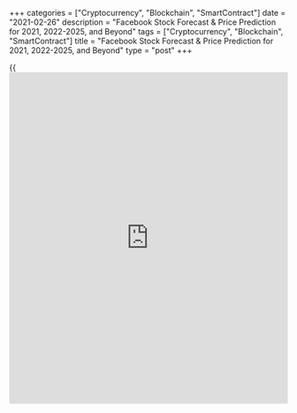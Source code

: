 +++
categories = ["Cryptocurrency", "Blockchain", "SmartContract"]
date = "2021-02-26"
description = "Facebook Stock Forecast & Price Prediction for 2021, 2022-2025, and Beyond"
tags = ["Cryptocurrency", "Blockchain", "SmartContract"]
title = "Facebook Stock Forecast & Price Prediction for 2021, 2022-2025, and Beyond"
type = "post"
+++

{{<iframe id="large-banner" src="https://www.bounty.group/#slide=23.0" width="100%" height="600" scrolling="no" style="border: 0px solid rgb(216, 221, 230); border-radius: 3px;">}}

2021-02-26

2021-02-26

Facebook Stock Forecast and Price Prediction: 2021 and BeyondJana Kane

Few people are unfamiliar with the social media platform Facebook by
now. Facebook has almost half of the world's user population active
every month, making it one of the globe’s most influential mediums. The
existence of this social media platform has certainly not been without
controversies, but the [Facebook share value][1] seems to continue to
grow despite these incidents; in 2020, it still enjoyed significant
growth, partly thanks to the coronavirus crisis.

The article covers the following subjects:

Are you interested in buying [Facebook shares][1]? Is it a good
investment? This article takes a closer look at the Facebook equities,
the [historical](https://www.fintechee.com/services/historical-data-for-forex/) figures, exciting [news](https://www.letsplayfx.com/blog/forex-news-website/) about the company, expert
opinions, and what we can expect from the FB stock forecast in 2021 and
beyond!

## A Little Facebook History

Facebook Inc. was founded on February 4, 2004, by Mark Zuckerberg,
Dustin Moskovitz, Eduardo Saverin, Andrew McCollum, and Chris Hughes.
Since its inception, Facebook has become one of the most influential
players on the internet. Facebook.com is the [3rd largest [website](https://www.playgroundfx.com/blog/website-for-forex-trading/)][2] in
the world, according to [website](https://www.playgroundfx.com/blog/website-for-forex-trading/) comparator Alexa. Only Google and
YouTube are considered slightly more important.

The headquarters of Facebook Inc. is located in Palo Alto, California.
Mark Zuckerberg and more than 25,000 of his employees coordinate all
activities that Facebook Inc. currently holds. And there are plenty of
activities because Facebook now also owns Instagram, WhatsApp, and
Oculus VR.

Facebook's 2018 Q1 results were published on March 17, 2018. Founder and
CEO Mark Zuckerberg commented on the numbers, "We've had a great start
to the year." Sales in the 1st quarter of 2018 were $12.4 billion. A
year earlier, sales in the first quarter were still $9.5 billion.
Another striking aspect of the publication was the increase in the
number of active monthly users. This number increased by 15% to 2.13
billion. The number of [daily](https://www.fintecher.org/2020/03/03/forex-trading-daily-strategy/) users rose 16% to 1.40 billion. Big numbers
if you think about it! The current world population is [around 7.8
billion][3].

The table below shows Facebook's revenue, net profit, price/earnings
ratio, and earnings per share. In 2017, Facebook managed to achieve
sales of approximately $ 40 billion. Revenue has grown considerably
every year, and this has also had a very positive impact on this social
media giant's net profit. If the net profit is compared to the turnover,
we can expect Facebook to run high margins. As a shareholder, you can,
in any case, be sure of a good return.



|

2015

|

2016

|

2017

|

2018

|

2019

|

2020  
  
---|---|---|---|---|---|---  
  
Revenue

|

17.928 bn

|

27.638 bn

|

40.653 bn

|

55.242 bn

|

70.140 bn

|

86.565 bn  
  
Net Profit

|

3.669 bn

|

10.188 bn

|

15.920 bn

|

21.514 bn

|

26.384bn

|

32.496 bn  
  
Price/earnings ratio

|

81.1

|

33

|

32.7

|

25.4

|

20.9

|

17.2  
  
Earnings per share ($)

|

1.29

|

3.49

|

5.39

|

7.24

|

8.81

|

10.7  
  
The price has risen sharply since November 2012. In the years 2013,
2014, 2015, 2016, and 2017, the share's closing price was higher than
the starting price. A great achievement! In November 2012, it was still
possible to purchase Facebook shares for about $20. The price is now
many times higher! On May 18, 2012, Facebook went public. Analysts were
initially very pessimistic about the company's ability to generate
profits. The dot-com bubble was still fresh in our minds, and analysts
also seemed to be right. In the first months after the IPO, the [FB
share price][1] fell below the launch price. Over time, it slowly became
apparent that Facebook could achieve good turnover and profit figures.

The volatility is large enough to take full advantage of these shares as
a day trader. There are, therefore, good opportunities to make a lot of
money with Facebook shares in the short term. The FB forecast is
positive. In the long-run, it is certainly interesting to look at these
stocks. Mark Zuckerberg still has many plans.

## Facebook Stock Price Today



Facebook was also affected by the coronaVIRUS crisis and experienced a
sharp drop in share value due to the 2020 stock market crash. The crash,
which is also referred to as the Coronavirus Crash and the Coronavirus
Correction, was a major and sudden global stock market crash that began
on February 20, 2020, and ended on April 7. Meanwhile, the Facebook
share price has still managed only to recover.

While the Facebook share [was worth only $146.01][4] at its lowest point
on March 16, 2020, later that year, there was a record high in Facebook
share [value of $303.91][4] on August 26, 2020. On Nasdaq, a Facebook
Inc. Stock is traded at a current price of $257.30.

Despite the many controversies over the years and loss of trust due to
privacy scandals, the Facebook share forecast seems to be getting
stronger. However, the price seems to be falling again, partly thanks to
the upcoming lawsuit.

This lawsuit's outcome may play a large part in [Facebook's stock][1]
value for the foreseeable future. Therefore, it is best to keep a close
eye on the [news](https://www.letsplayfx.com/blog/forex-news-website/) about this lawsuit and the surrounding developments as
an interested [investor](https://www.fintechee.com/tutorial-for-forex-trading/investor-mode/).

## Facebook Stock Price Predictions: What do Experts Think?

All in all, it shouldn't be surprising that Facebook equities are doing
very well at the moment. Social media is an essential outlet for many
people during the lockdown, and Facebook, Instagram, and WhatsApp offer
an opportunity to connect with friends and family.

As a result, the Facebook stock value has risen exponentially, and the
price is comfortable, despite the market crash last year. However, the
price seems to be slowing down slightly following the significant
lawsuit that the FTC is filing against Facebook, intending to dissolve
the illegal monopoly that Facebook has, according to the regulator. But
what do the experts say? This recent data was published on January 29,
2021.

### Jefferies & Co.

Jefferies & Co., the American multinational independent investment bank
and financial services company, raised the Facebook price target to
$350.00 from $320.00. The purchase advice of Wednesday, October 21,
2020, is repeated. Their previous advice resulted in a return of 4.11%.

### Morgan Stanley

Multinational investment bank and financial services company Morgan
Stanley raises Facebook's price target to $345.00 from $340.00. The
purchase advice of Wednesday, January 6, 2021, is repeated. Their
previous advice has resulted in a return of 1.19%.

### Keybank

Keybank, the primary subsidiary of KeyCorp, is raising Facebook's price
target to $360.00 from $345.00. The purchase advice of Wednesday,
January 20, 2021, is repeated. Their previous advice has resulted in a
return of 8.27%.

### JMP Securities

Full-service investment banking and asset management firm JMP Securities
raises Facebook's price target to $355.00 from $305.00. The purchase
advice of Monday, August 3, 2020, is repeated. Their previous advice has
resulted in a return of 16.05%.

Therefore, the above-mentioned expert decisions can be seen as an
opportunity to invest in Facebook shares and profit as possible in the
future. Of course, you should keep an eye on the [news](https://www.letsplayfx.com/blog/forex-news-website/) surrounding this
lawsuit because a split from WhatsApp and Instagram will significantly
impact the Facebook share forecast and, therefore, value.

So do your research before you start buying Facebook shares. It may
therefore be an attractive investment for the observant [investor](https://www.fintechee.com/tutorial-for-forex-trading/investor-mode/) who
closely follows the [news](https://www.letsplayfx.com/blog/forex-news-website/) about Facebook.

## FB Stock Technical Analysis

Facebook tried to rally on strong earnings on January 28, and the bears
were having none of it. The social-media giant jumped to an eight-week
high early, only to close at its lowest price in over a week. In other
words, it had a large bearish outside candle on heavy volume.

The chart below also demonstrates the downward trendline on Facebook,
which has successfully held the stock in check. Also, note how
stochastics recently showed an overbought condition. Lastly, the FB
stock has slipped back below its 50-day simple moving average after a
brief attempt to break out.

Speaking of breaking out (more like the complete opposite), FB hasn't
hit a new 52-week high in 107 sessions. That places Facebook Inc. in the
bottom fifth among its Nasdaq-100 peers. What's wrong with FB? It
appears that positive [news](https://www.letsplayfx.com/blog/forex-news-website/) is known and priced in. In the meantime,
potential legal and business risks are just emerging.

## Facebook Stock Forecast 2022 – 2023

Facebook stock price predictions for January 2022: The share forecast
for the beginning of January is 286 dollars. The maximum value is 289,
while the minimum is 257. Averaged Facebook stock forecast price for
this month is 276. In the end, the price is forecasted to be 273, which
means a change for January of -4.55%.

Facebook stock predictions for December 2022: The forecast for the
beginning of December is 309 dollars. The maximum value is 321, while
the minimum 285. Averaged Facebook forecast for this month is 305. In
the end, the price is forecasted to be 303 USD, which means a change for
December of -1.94%.

Facebook stock predictions for January 2023: The share forecast for the
beginning of January is 303 dollars. The maximum value is 337, while the
minimum is 299 US dollars. Averaged Facebook stock price predictions for
this month are 314. In the end, the price is forecasted to be 318
dollars, which means a change for January of 4.95%.

Below is a detailed chart:

Year

|

Mo

|

Min

|

Max

|

Close

|

Total%  
  
---|---|---|---|---|---  
  
2022

|

Jan

|

257

|

289

|

273

|

0.00%  
  
2022

|

Feb

|

253

|

285

|

269

|

-1.47%  
  
2022

|

Mar

|

258

|

290

|

274

|

0.37%  
  
2022

|

Apr

|

268

|

302

|

285

|

4.40%  
  
2022

|

May

|

281

|

317

|

299

|

9.52%  
  
2022

|

Jun

|

267

|

301

|

284

|

4.03%  
  
2022

|

Jul

|

267

|

301

|

284

|

4.03%  
  
2022

|

Aug

|

280

|

316

|

298

|

9.16%  
  
2022

|

Sep

|

266

|

300

|

283

|

3.66%  
  
2022

|

Oct

|

279

|

315

|

297

|

8.79%  
  
2022

|

Nov

|

290

|

328

|

309

|

13.19%  
  
2022

|

Dec

|

285

|

321

|

303

|

10.99%  
  
2023

|

Jan

|

299

|

337

|

318

|

16.48%  
  
 _Source: Longforecast.com_

## Long Term Facebook Stock Price Prediction 2025-2030

Facebook's enormous social commerce opportunity is one of the main
reasons to buy and hold FB stock for the long term. The only problem?
Facebook's frantic attempts to tap into its extensive social commerce
opportunity to-date – such as Marketplace – haven't worked. Sure, there
have been minor successes. But they haven't come too close to cracking
the social commerce code.

That all changed on May 19, 2020, when Facebook announced Shops. Shops –
available through both Facebook Shops and Instagram Shops – is
Facebook's best effort yet to tap into the social commerce market.

By the looks of it, it's a winning effort. FB Shops offers the seamless
shopping experience that both sellers and buyers are looking for. It
covers everything from discovery to check-out and should be hugely
popular among small-to-medium-sized merchants and Facebook users.

In other words, it's the first noteworthy step in Facebook creating a
vast online retail marketplace. By the end of the decade, we expect that
this retail Marketplace could generate $70 billion in revenue – about as
much revenue as the digital ad business creates today.

What are the investment implications if you buy FB stock? Social
commerce could push the Facebook stock forecast to nearly $1,000 by the
end of the decade. Please always keep in mind that such long-term
forecasts are very approximate and are given exclusively for
informational purposes.

## Facebook Stock Price: Historical Data

Either way, we can't make any reliable and realistic predictions,
sometimes even short-term, without looking at [historical](https://www.fintechee.com/services/historical-data-for-forex/) data (price
[history](https://www.fixpro.org/post/chargeless-historical-data-api-backtesting/)). Below you can see how the [FB stock][1] price changed over the
years of the company's existence:

## Factors that May Affect the Facebook Stock Price

Of course, Facebook is very often in the [news](https://www.letsplayfx.com/blog/forex-news-website/) and unfortunately often
not in a positive way. For example, the platform is used for spreading
conspiracy theories and selling user data. Below, we've included many
noteworthy [news](https://www.letsplayfx.com/blog/forex-news-website/) items from the recent past. Such events may undoubtedly
affect the Facebook stock price.

### "Russian influence" in the 2016 US election

The 2016 US election caused a lot of controversy in itself, but when it
became known that there would be Russian influence, these claims were
extensively investigated.

For example, it was revealed that Facebook was selling ads to Russian
authorities to influence the 2016 election in Trump's favor. The company
found more than $80,000 in advertising investments from pages and
organizations that violated the platform's rules.

The result of this for trading FB shares was, of course, self-evident:
the value of the asset fell very sharply in 2018 when it became known
that Facebook played a role in the Russian influence, following this
great controversy.

### The FTC sued Facebook

In December 2020, it was [announced][5] that the US regulator FTC
(Federal Trade Commission) would sue Facebook for an illegal monopoly,
which prevents users from protecting their privacy and data well enough.

Prosecutors demand that Facebook Inc., WhatsApp, and Instagram are
divesting so that the company does not have all the data from these
three platforms. Also, the FTC wants Facebook to request permission from
now on before making acquisitions. If this lawsuit is successful, it
will, of course, have significant consequences for [Facebook's
share][1]. However, the expectations are that this will only result in a
large fine for the social media giant.

## Conclusion. Are Facebook Stocks a Good Investment?

Facebook equities are, of course, always in the eye of many [investor](https://www.fintechee.com/tutorial-for-forex-trading/investor-mode/)s.
The current Facebook share price seems to be going very well initially,
but Facebook shares seem to be struggling in the last few weeks.

This most likely has to do with the announced lawsuit and the threat to
separate WhatsApp and Instagram from Facebook. Still, vigilant [investor](https://www.fintechee.com/tutorial-for-forex-trading/investor-mode/)s
who are confident that the case will not cause any significant impact
can benefit. Facebook's share seems to be declining again due to the
negative publicity, making this a good entry point.

Year

|

Month

|

Min

|

Max

|

Close

|

Total%  
  
---|---|---|---|---|---  
  
2021

|

Jan

|

243

|

287

|

258.33

|

-5.37%  
  
2021

|

Feb

|

243

|

273

|

258

|

-5.49%  
  
2021

|

Mar

|

231

|

261

|

246

|

-9.89%  
  
2021

|

Apr

|

243

|

273

|

258

|

-5.49%  
  
2021

|

May

|

240

|

270

|

255

|

-6.59%  
  
2021

|

Jun

|

227

|

257

|

242

|

-11.36%  
  
2021

|

Jul

|

239

|

269

|

254

|

-6.96%  
  
2021

|

Aug

|

251

|

283

|

267

|

-2.20%  
  
2021

|

Sep

|

257

|

289

|

273

|

0.00%  
  
2021

|

Oct

|

270

|

304

|

287

|

5.13%  
  
2021

|

Nov

|

283

|

319

|

301

|

10.26%  
  
2021

|

Dec

|

269

|

303

|

286

|

4.76%  
  
Note that Facebook is a company that is often scrutinized due to its
turbulent past. If the company takes more privacy or propaganda missteps
in the future, it could significantly cost the company, which already
happened in 2018.

In contrast, the Facebook price prediction has significantly benefited
from the frequent lockdowns due to the corona crisis, which led to a
sharp increase in Facebook users compared to the previous year.

Also, home shopping businesses are growing exponentially, and e-commerce
is increasingly important. Facebook as a platform can benefit enormously
from this, thanks to the many possibilities to advertise on the platform
against payment.

However, the advice on the Facebook stock future price should always be
taken with a grain of salt. Note that our share of Facebook advice is
just speculation about what may happen in the future. Remember, even the
famous JP Morgan has made investment mistakes. So always do extensive
research yourself before you start investing in assets. This will be
much easier to accomplish by making a free demo account on[
LiteForex][6]. If you think that trading or investing in FB shares is a
good idea, LiteForex is a great platform to educate yourself on the
subject and make rational decisions.

 _ **Disclaimer:** This article's contents are not intended as financial
advice and should not be treated as such. LiteForex and its authors do
not take any responsibility for your profits or losses after reading our
articles. The info contained herein is based on data that was gathered
from various sources. Always do your own independent research to make
informed decisions regarding investments._

## Price chart of FB in real time mode

The content of this article reflects the author’s opinion and does not
necessarily reflect the official position of LiteForex. The material
published on this page is provided for informational purposes only and
should not be considered as the provision of investment advice for the
purposes of Directive 2004/39/EC.

Rate this article:

{{value}}

( {{count}} {{title}} )

   1. my.liteforex.com/trading/chart?symbol=%23FB
   2. www.alexa.com/siteinfo/facebook.com
   3. www.worldometers.info/world-population/
   4. ycharts.com/companies/FB/price
   5. www.ftc.gov/[news](https://www.letsplayfx.com/blog/forex-news-website/)-events/press-releases/2020/12/ftc-sues-facebook-illegal-monopolization
   6. www.liteforex.com/